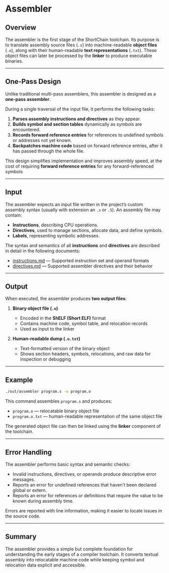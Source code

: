 # Assembler

## Overview

The assembler is the first stage of the ShortChain toolchain.
Its purpose is to translate assembly source files (`.s`) into machine-readable **object files** (`.o`), along with their human-readable **text representations** (`.txt`).
These object files can later be processed by the **linker** to produce executable binaries.

---

## One-Pass Design

Unlike traditional multi-pass assemblers, this assembler is designed as a **one-pass assembler**.

During a single traversal of the input file, it performs the following tasks:

1. **Parses assembly instructions and directives** as they appear.
2. **Builds symbol and section tables** dynamically as symbols are encountered.
3. **Records forward reference entries** for references to undefined symbols or addresses not yet known.
4. **Backpatches machine code** based on forward reference entries, after it has passed through the whole file.

This design simplifies implementation and improves assembly speed, at the cost of requiring **forward reference entries** for any forward-referenced symbols

---

## Input

The assembler expects an input file written in the project’s custom assembly syntax (usually with extension an `.s` or `.S`).
An assembly file may contain:

* **Instructions**, describing CPU operations.
* **Directives**, used to manage sections, allocate data, and define symbols.
* **Labels**, representing symbolic addresses.

The syntax and semantics of all **instructions** and **directives** are described in detail in the following documents:

* [instructions.md](instructions.md) — Supported instruction set and operand formats
* [directives.md](directives.md) — Supported assembler directives and their behavior

---

## Output

When executed, the assembler produces **two output files**:

1. **Binary object file (`.o`)**

   * Encoded in the **ShELF (Short ELF)** format
   * Contains machine code, symbol table, and relocation records
   * Used as input to the linker

2. **Human-readable dump (`.o.txt`)**

   * Text-formatted version of the binary object
   * Shows section headers, symbols, relocations, and raw data for inspection or debugging

---

## Example

```bash
./out/assembler program.s -o program.o
```

This command assembles `program.s` and produces:

* `program.o` — relocatable binary object file
* `program.o.txt` — human-readable representation of the same object file

The generated object file can then be linked using the **linker** component of the toolchain.

---

## Error Handling

The assembler performs basic syntax and semantic checks:

* Invalid instructions, directives, or operands produce descriptive error messages.
* Reports an error for undefined references that haven't been declared global or extern.
* Reports an error for references or definitions that require the value to be known during assembly time.

Errors are reported with line information, making it easier to locate issues in the source code.

---

## Summary

The assembler provides a simple but complete foundation for understanding the early stages of a compiler toolchain.
It converts textual assembly into relocatable machine code while keeping symbol and relocation data explicit and accessible.
